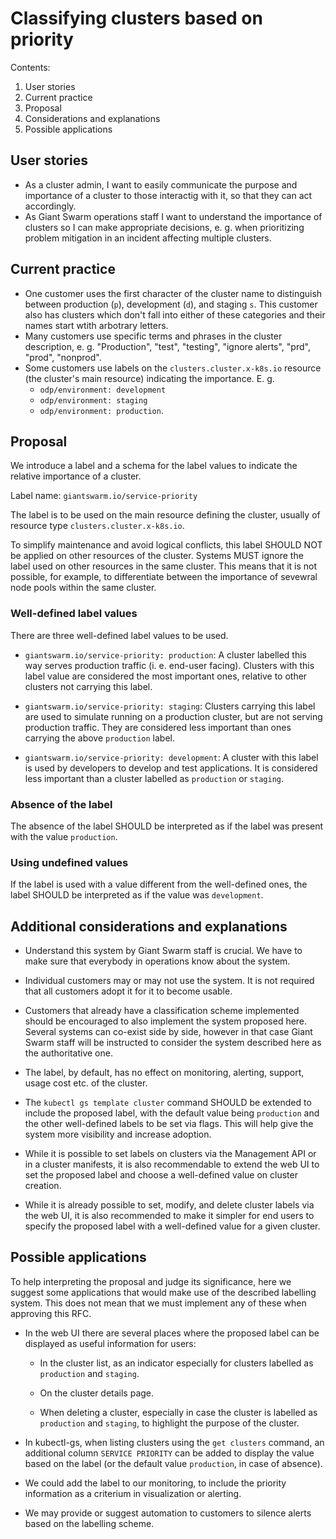 # Classifying clusters based on priority

Contents:

1. User stories
2. Current practice
3. Proposal
4. Considerations and explanations
5. Possible applications

## User stories

- As a cluster admin, I want to easily communicate the purpose and importance of a cluster to those interactig with it, so that they can act accordingly.
- As Giant Swarm operations staff I want to understand the importance of clusters so I can make appropriate decisions, e. g. when prioritizing problem mitigation in an incident affecting multiple clusters.

## Current practice

- One customer uses the first character of the cluster name to distinguish between production (`p`), development (`d`), and staging `s`. This customer also has clusters which don't fall into either of these categories and their names start wtith arbotrary letters.
- Many customers use specific terms and phrases in the cluster description, e. g. "Production", "test", "testing", "ignore alerts", "prd", "prod", "nonprod".
- Some customers use labels on the `clusters.cluster.x-k8s.io` resource (the cluster's main resource) indicating the importance. E. g.
    - `odp/environment: development`
    - `odp/environment: staging`
    - `odp/environment: production`.

## Proposal

We introduce a label and a schema for the label values to indicate the relative importance of a cluster.

Label name: `giantswarm.io/service-priority`

The label is to be used on the main resource defining the cluster, usually of resource type `clusters.cluster.x-k8s.io`.

To simplify maintenance and avoid logical conflicts, this label SHOULD NOT be applied on other resources of the cluster. Systems MUST ignore the label used on other resources in the same cluster. This means that it is not possible, for example, to differentiate between the importance of sevewral node pools within the same cluster.

### Well-defined label values

There are three well-defined label values to be used.

- `giantswarm.io/service-priority: production`: A cluster labelled this way serves production traffic (i. e. end-user facing). Clusters with this label value are considered the most important ones, relative to other clusters not carrying this label.

- `giantswarm.io/service-priority: staging`: Clusters carrying this label are used to simulate running on a production cluster, but are not serving production traffic. They are considered less important than ones carrying the above `production` label.

- `giantswarm.io/service-priority: development`: A cluster with this label is used by developers to develop and test applications. It is considered less important than a cluster labelled as `production` or `staging`.

### Absence of the label

The absence of the label SHOULD be interpreted as if the label was present with the value `production`.

### Using undefined values

If the label is used with a value different from the well-defined ones, the label SHOULD be interpreted as if the value was `development`.

## Additional considerations and explanations

- Understand this system by Giant Swarm staff is crucial. We have to make sure that everybody in operations know about the system.

- Individual customers may or may not use the system. It is not required that all customers adopt it for it to become usable.

- Customers that already have a classification scheme implemented should be encouraged to also implement the system proposed here. Several systems can co-exist side by side, however in that case Giant Swarm staff will be instructed to consider the system described here as the authoritative one.

- The label, by default, has no effect on monitoring, alerting, support, usage cost etc. of the cluster.

- The `kubectl gs template cluster` command SHOULD be extended to include the proposed label, with the default value being `production` and the other well-defined labels to be set via flags. This will help give the system more visibility and increase adoption.

- While it is possible to set labels on clusters via the Management API or in a cluster manifests, it is also recommendable to extend the web UI to set the proposed label and choose a well-defined value on cluster creation.

- While it is already possible to set, modify, and delete cluster labels via the web UI, it is also recommended to make it simpler for end users to specify the proposed label with a well-defined value for a given cluster.

## Possible applications

To help interpreting the proposal and judge its significance, here we suggest some applications that would make use of the described labelling system. This does not mean that we must implement any of these when approving this RFC.

- In the web UI there are several places where the proposed label can be displayed as useful information for users:

    - In the cluster list, as an indicator especially for clusters labelled as `production` and `staging`.

    - On the cluster details page.

    - When deleting a cluster, especially in case the cluster is labelled as `production` and `staging`, to highlight the purpose of the cluster.

- In kubectl-gs, when listing clusters using the `get clusters` command, an additional column `SERVICE PRIORITY` can be added to display the value based on the label (or the default value `production`, in case of absence).

- We could add the label to our monitoring, to include the priority information as a criterium in visualization or alerting.

- We may provide or suggest automation to customers to silence alerts based on the labelling scheme.
